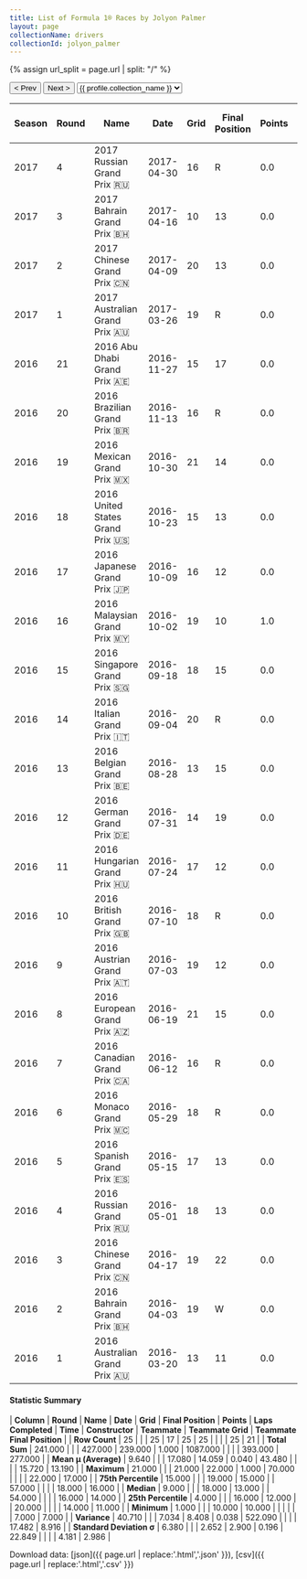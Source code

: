 ```yaml
---
title: List of Formula 1® Races by Jolyon Palmer
layout: page
collectionName: drivers
collectionId: jolyon_palmer
---
```


{% assign url_split = page.url | split: "/" %}
<div id="collection-navigation">
<button onclick="selector.options[selector.selectedIndex-1].value && (window.location = selector.options[selector.selectedIndex-1].value);">&lt; Prev</button>
<button onclick="selector.options[selector.selectedIndex+1].value && (window.location = selector.options[selector.selectedIndex+1].value);">Next &gt;</button>
<select id="selector" onchange="this.options[this.selectedIndex].value && (window.location = this.options[this.selectedIndex].value);">
  {% for collectionId in site.data[page.collectionName].refs %}
    {% if collectionId == page.collectionId %}
      {% assign selected = "selected" %}
    {% else %}
      {% assign selected = "" %}
    {% endif %}
    {% assign profile = site.data[page.collectionName][collectionId].profile %}
    <option value="/f1/{{ page.collectionName }}/{{ collectionId }}/{{ url_split[4] }}" {{ selected }}>{{ profile.collection_name }}</option>
  {% endfor %}
</select>
</div>

| Season | Round | Name | Date | Grid | Final Position | Points | Laps Completed | Time | Constructor | Teammate | Teammate Grid | Teammate Final Position |
|--|--|--|--|--|--|--|--|--|--|--|--|--|
| 2017 | 4 | 2017 Russian Grand Prix 🇷🇺 | 2017-04-30 | 16 | R | 0.0 | 0 |   | Renault 🇫🇷 | [Nico Hülkenberg 🇩🇪](/f1/drivers/hulkenberg) | 8 | 8 |
| 2017 | 3 | 2017 Bahrain Grand Prix 🇧🇭 | 2017-04-16 | 10 | 13 | 0.0 | 56 |   | Renault 🇫🇷 | [Nico Hülkenberg 🇩🇪](/f1/drivers/hulkenberg) | 7 | 9 |
| 2017 | 2 | 2017 Chinese Grand Prix 🇨🇳 | 2017-04-09 | 20 | 13 | 0.0 | 55 |   | Renault 🇫🇷 | [Nico Hülkenberg 🇩🇪](/f1/drivers/hulkenberg) | 7 | 12 |
| 2017 | 1 | 2017 Australian Grand Prix 🇦🇺 | 2017-03-26 | 19 | R | 0.0 | 15 |   | Renault 🇫🇷 | [Nico Hülkenberg 🇩🇪](/f1/drivers/hulkenberg) | 11 | 11 |
| 2016 | 21 | 2016 Abu Dhabi Grand Prix 🇦🇪 | 2016-11-27 | 15 | 17 | 0.0 | 54 |   | Renault 🇫🇷 | [Kevin Magnussen 🇩🇰](/f1/drivers/kevin_magnussen) | 18 | R |
| 2016 | 20 | 2016 Brazilian Grand Prix 🇧🇷 | 2016-11-13 | 16 | R | 0.0 | 20 |   | Renault 🇫🇷 | [Kevin Magnussen 🇩🇰](/f1/drivers/kevin_magnussen) | 18 | 14 |
| 2016 | 19 | 2016 Mexican Grand Prix 🇲🇽 | 2016-10-30 | 21 | 14 | 0.0 | 70 |   | Renault 🇫🇷 | [Kevin Magnussen 🇩🇰](/f1/drivers/kevin_magnussen) | 14 | 17 |
| 2016 | 18 | 2016 United States Grand Prix 🇺🇸 | 2016-10-23 | 15 | 13 | 0.0 | 55 |   | Renault 🇫🇷 | [Kevin Magnussen 🇩🇰](/f1/drivers/kevin_magnussen) | 18 | 12 |
| 2016 | 17 | 2016 Japanese Grand Prix 🇯🇵 | 2016-10-09 | 16 | 12 | 0.0 | 52 |   | Renault 🇫🇷 | [Kevin Magnussen 🇩🇰](/f1/drivers/kevin_magnussen) | 17 | 14 |
| 2016 | 16 | 2016 Malaysian Grand Prix 🇲🇾 | 2016-10-02 | 19 | 10 | 1.0 | 56 | +1:35.466 | Renault 🇫🇷 | [Kevin Magnussen 🇩🇰](/f1/drivers/kevin_magnussen) | 14 | R |
| 2016 | 15 | 2016 Singapore Grand Prix 🇸🇬 | 2016-09-18 | 18 | 15 | 0.0 | 60 |   | Renault 🇫🇷 | [Kevin Magnussen 🇩🇰](/f1/drivers/kevin_magnussen) | 15 | 10 |
| 2016 | 14 | 2016 Italian Grand Prix 🇮🇹 | 2016-09-04 | 20 | R | 0.0 | 7 |   | Renault 🇫🇷 | [Kevin Magnussen 🇩🇰](/f1/drivers/kevin_magnussen) | 21 | 17 |
| 2016 | 13 | 2016 Belgian Grand Prix 🇧🇪 | 2016-08-28 | 13 | 15 | 0.0 | 44 | +1:33.165 | Renault 🇫🇷 | [Kevin Magnussen 🇩🇰](/f1/drivers/kevin_magnussen) | 12 | R |
| 2016 | 12 | 2016 German Grand Prix 🇩🇪 | 2016-07-31 | 14 | 19 | 0.0 | 65 |   | Renault 🇫🇷 | [Kevin Magnussen 🇩🇰](/f1/drivers/kevin_magnussen) | 16 | 16 |
| 2016 | 11 | 2016 Hungarian Grand Prix 🇭🇺 | 2016-07-24 | 17 | 12 | 0.0 | 69 |   | Renault 🇫🇷 | [Kevin Magnussen 🇩🇰](/f1/drivers/kevin_magnussen) | 19 | 15 |
| 2016 | 10 | 2016 British Grand Prix 🇬🇧 | 2016-07-10 | 18 | R | 0.0 | 37 |   | Renault 🇫🇷 | [Kevin Magnussen 🇩🇰](/f1/drivers/kevin_magnussen) | 16 | 17 |
| 2016 | 9 | 2016 Austrian Grand Prix 🇦🇹 | 2016-07-03 | 19 | 12 | 0.0 | 70 |   | Renault 🇫🇷 | [Kevin Magnussen 🇩🇰](/f1/drivers/kevin_magnussen) | 17 | 14 |
| 2016 | 8 | 2016 European Grand Prix 🇦🇿 | 2016-06-19 | 21 | 15 | 0.0 | 50 |   | Renault 🇫🇷 | [Kevin Magnussen 🇩🇰](/f1/drivers/kevin_magnussen) | 22 | 14 |
| 2016 | 7 | 2016 Canadian Grand Prix 🇨🇦 | 2016-06-12 | 16 | R | 0.0 | 16 |   | Renault 🇫🇷 | [Kevin Magnussen 🇩🇰](/f1/drivers/kevin_magnussen) | 22 | 16 |
| 2016 | 6 | 2016 Monaco Grand Prix 🇲🇨 | 2016-05-29 | 18 | R | 0.0 | 7 |   | Renault 🇫🇷 | [Kevin Magnussen 🇩🇰](/f1/drivers/kevin_magnussen) | 16 | R |
| 2016 | 5 | 2016 Spanish Grand Prix 🇪🇸 | 2016-05-15 | 17 | 13 | 0.0 | 65 |   | Renault 🇫🇷 | [Kevin Magnussen 🇩🇰](/f1/drivers/kevin_magnussen) | 15 | 14 |
| 2016 | 4 | 2016 Russian Grand Prix 🇷🇺 | 2016-05-01 | 18 | 13 | 0.0 | 52 |   | Renault 🇫🇷 | [Kevin Magnussen 🇩🇰](/f1/drivers/kevin_magnussen) | 17 | 7 |
| 2016 | 3 | 2016 Chinese Grand Prix 🇨🇳 | 2016-04-17 | 19 | 22 | 0.0 | 55 |   | Renault 🇫🇷 | [Kevin Magnussen 🇩🇰](/f1/drivers/kevin_magnussen) | 17 | 17 |
| 2016 | 2 | 2016 Bahrain Grand Prix 🇧🇭 | 2016-04-03 | 19 | W | 0.0 | 0 |   | Renault 🇫🇷 | [Kevin Magnussen 🇩🇰](/f1/drivers/kevin_magnussen) | 22 | 11 |
| 2016 | 1 | 2016 Australian Grand Prix 🇦🇺 | 2016-03-20 | 13 | 11 | 0.0 | 57 | +1:23.399 | Renault 🇫🇷 | [Kevin Magnussen 🇩🇰](/f1/drivers/kevin_magnussen) | 14 | 12 |

#### Statistic Summary

| **Column** | **Round** | **Name** | **Date** | **Grid** | **Final Position** | **Points** | **Laps Completed** | **Time** | **Constructor** | **Teammate** | **Teammate Grid** | **Teammate Final Position** |
| **Row Count** | 25 |  |  | 25 | 17 | 25 | 25 |  |  |  | 25 | 21 |
| **Total Sum** | 241.000 |  |  | 427.000 | 239.000 | 1.000 | 1087.000 |  |  |  | 393.000 | 277.000 |
| **Mean μ (Average)** | 9.640 |  |  | 17.080 | 14.059 | 0.040 | 43.480 |  |  |  | 15.720 | 13.190 |
| **Maximum** | 21.000 |  |  | 21.000 | 22.000 | 1.000 | 70.000 |  |  |  | 22.000 | 17.000 |
| **75th Percentile** | 15.000 |  |  | 19.000 | 15.000 |  | 57.000 |  |  |  | 18.000 | 16.000 |
| **Median** | 9.000 |  |  | 18.000 | 13.000 |  | 54.000 |  |  |  | 16.000 | 14.000 |
| **25th Percentile** | 4.000 |  |  | 16.000 | 12.000 |  | 20.000 |  |  |  | 14.000 | 11.000 |
| **Minimum** | 1.000 |  |  | 10.000 | 10.000 |  |  |  |  |  | 7.000 | 7.000 |
| **Variance** | 40.710 |  |  | 7.034 | 8.408 | 0.038 | 522.090 |  |  |  | 17.482 | 8.916 |
| **Standard Deviation σ** | 6.380 |  |  | 2.652 | 2.900 | 0.196 | 22.849 |  |  |  | 4.181 | 2.986 |

Download data: [json]({{ page.url | replace:'.html','.json' }}), [csv]({{ page.url | replace:'.html','.csv' }})
